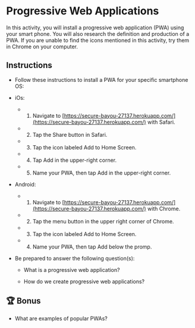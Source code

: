 # Progressive Web Applications

In this activity, you will install a progressive web application (PWA) using your smart phone. You will also research the definition and production of a PWA. If you are unable to find the icons mentioned in this activity, try them in Chrome on your computer.

## Instructions

- Follow these instructions to install a PWA for your specific smartphone OS:

- iOs:

  - 1. Navigate to [https://secure-bayou-27137.herokuapp.com/](https://secure-bayou-27137.herokuapp.com/) with Safari.

  - 2. Tap the Share button in Safari.

  - 3. Tap the icon labeled Add to Home Screen.

  - 4. Tap Add in the upper-right corner.

  - 5. Name your PWA, then tap Add in the upper-right corner.

- Android:

  - 1. Navigate to [https://secure-bayou-27137.herokuapp.com/](https://secure-bayou-27137.herokuapp.com/) with Chrome.

  - 2. Tap the menu button in the upper right corner of Chrome.

  - 3. Tap the icon labeled Add to Home Screen.

  - 4. Name your PWA, then tap Add below the promp.

- Be prepared to answer the following question(s):

  - What is a progressive web application?

  - How do we create progressive web applications?

## 🏆 Bonus

- What are examples of popular PWAs?
